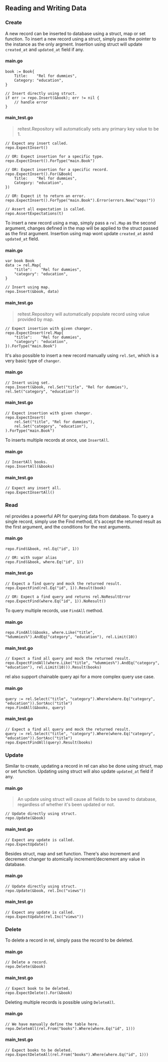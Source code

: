 ## Reading and Writing Data

### Create

A new record can be inserted to database using a struct, map or set function. To insert a new record using a struct, simply pass the pointer to the instance as the only argment. Insertion using struct will update `created_at` and `updated_at` field if any.

<!-- tabs:start -->

#### **main.go**

```golang
book := Book{
    Title:    "Rel for dummies",
    Category: "education",
}

// Insert directly using struct.
if err := repo.Insert(&book); err != nil {
    // handle error
}
```

#### **main_test.go**

> reltest.Repository will automatically sets any primary key value to be 1.

```golang
// Expect any insert called.
repo.ExpectInsert()

// OR: Expect insertion for a specific type.
repo.ExpectInsert().ForType("main.Book")

// OR: Expect insertion for a specific record.
repo.ExpectInsert().For(&Book{
    Title:    "Rel for dummies",
    Category: "education",
})

// OR: Expect it to return an error.
repo.ExpectInsert().ForType("main.Book").Error(errors.New("oops!"))

// Assert all expectation is called.
repo.AssertExpectations(t)
```

<!-- tabs:end -->

To insert a new record using a map, simply pass a `rel.Map` as the second argument, changes defined in the map will be applied to the struct passed as the first argument. Insertion using map wont update `created_at` asnd `updated_at` field.

<!-- tabs:start -->

#### **main.go**

```golang
var book Book
data := rel.Map{
    "title":    "Rel for dummies",
    "category": "education",
}

// Insert using map.
repo.Insert(&book, data)
```

#### **main_test.go**

> reltest.Repository will automatically populate record using value provided by map.

```golang
// Expect insertion with given changer.
repo.ExpectInsert(rel.Map{
    "title":    "Rel for dummies",
    "category": "education",
}).ForType("main.Book")
```

<!-- tabs:end -->

It's also possible to insert a new record manually using `rel.Set`, which is a very basic type of `changer`.

<!-- tabs:start -->

#### **main.go**

```golang
// Insert using set.
repo.Insert(&book, rel.Set("title", "Rel for dummies"), rel.Set("category", "education"))
```

#### **main_test.go**

```golang
// Expect insertion with given changer.
repo.ExpectInsert(
    rel.Set("title", "Rel for dummies"),
    rel.Set("category", "education"),
).ForType("main.Book")
```

<!-- tabs:end -->

To inserts multiple records at once, use `InsertAll`.


<!-- tabs:start -->

#### **main.go**

```golang
// InsertAll books.
repo.InsertAll(&books)
```

#### **main_test.go**

```golang
// Expect any insert all.
repo.ExpectInsertAll()
```

<!-- tabs:end -->


### Read

rel provides a powerful API for querying data from database. To query a single record, simply use the Find method, it's accept the returned result as the first argument, and the conditions for the rest arguments.


<!-- tabs:start -->

#### **main.go**

```golang
repo.Find(&book, rel.Eq("id", 1))

// OR: with sugar alias
repo.Find(&book, where.Eq("id", 1))
```

#### **main_test.go**

```golang
// Expect a find query and mock the returned result.
repo.ExpectFind(rel.Eq("id", 1)).Result(book)

// OR: Expect a find query and returns rel.NoResultError
repo.ExpectFind(where.Eq("id", 1)).NoResult()
```

<!-- tabs:end -->

To query multiple records, use `FindAll` method.


<!-- tabs:start -->

#### **main.go**

```golang
repo.FindAll(&books, where.Like("title", "%dummies%").AndEq("category", "education"), rel.Limit(10))
```

#### **main_test.go**

```golang
// Expect a find all query and mock the returned result.
repo.ExpectFindAll(where.Like("title", "%dummies%").AndEq("category", "education"), rel.Limit(10))).Result(books)
```

<!-- tabs:end -->

rel also support chainable query api for a more complex query use case.


<!-- tabs:start -->

#### **main.go**

```golang
query := rel.Select("title", "category").Where(where.Eq("category", "education")).SortAsc("title")
repo.FindAll(&books, query)
```

#### **main_test.go**

```golang
// Expect a find all query and mock the returned result.
query := rel.Select("title", "category").Where(where.Eq("category", "education")).SortAsc("title")
repo.ExpectFindAll(query).Result(books)
```

<!-- tabs:end -->

### Update

Similar to create, updating a record in rel can also be done using struct, map or set function. Updating using struct will also update `updated_at` field if any.

<!-- tabs:start -->

#### **main.go**

> An update using struct will cause all fields to be saved to database, regardless of whether it's been updated or not.

```golang
// Update directly using struct.
repo.Update(&book)
```

#### **main_test.go**

```golang
// Expect any update is called.
repo.ExpectUpdate()
```

<!-- tabs:end -->

Besides struct, map and set function. There's also increment and decrement changer to atomically increment/decrement any value in database.

<!-- tabs:start -->

#### **main.go**

```golang
// Update directly using struct.
repo.Update(&book, rel.Inc("views"))
```

#### **main_test.go**

```golang
// Expect any update is called.
repo.ExpectUpdate(rel.Inc("views"))
```

<!-- tabs:end -->

### Delete

To delete a record in rel, simply pass the record to be deleted.

<!-- tabs:start -->

#### **main.go**

```golang
// Delete a record.
repo.Delete(&book)
```

#### **main_test.go**

```golang
// Expect book to be deleted.
repo.ExpectDelete().For(&book)
```

<!-- tabs:end -->

Deleting multiple records is possible using `DeleteAll`.


<!-- tabs:start -->

#### **main.go**

```golang
// We have manually define the table here.
repo.DeleteAll(rel.From("books").Where(where.Eq("id", 1)))
```

#### **main_test.go**

```golang
// Expect books to be deleted.
repo.ExpectDeleteAll(rel.From("books").Where(where.Eq("id", 1)))
```

<!-- tabs:end -->

